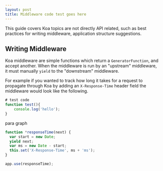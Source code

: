 ```yaml
---
layout: post
title: Middleware code test goes here
---
```


This guide covers Koa topics are not directly API related, such as best practices for writing middleware,
  application structure suggestions.

## Writing Middleware

  Koa middleware are simple functions which return a `GeneratorFunction`, and accept another. When
  the middleware is run by an "upstream" middleware, it must manually `yield` to the "downstream" middleware.

For example if you wanted to track how long it takes for a request to propagate through Koa by adding an `X-Response-Time` header field the middleware would look like the following.

```javascript
# test code
function test(){
    console.log('hello');
}
```

para graph

```javascript
function *responseTime(next) {
  var start = new Date;
  yield next;
  var ms = new Date - start;
  this.set('X-Response-Time', ms + 'ms');
}

app.use(responseTime);
```
